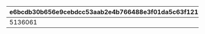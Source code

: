 |e6bcdb30b656e9cebdcc53aab2e4b766488e3f01da5c63f12191340520087aa4|9eb668c3fa71c53caf1b8f3bc9376c81ebf9a9538c1bc4ef3baa33e9459b7228|963f35bb645128598ec5ad7bf8c7d4b276be6726627a4cc6f4288f38c71354a5|fca2898cae19b0d1fc8bb82a017fca79f7998253697dbeb2d0129ba6687844c3|cf14225d53dce627e5c59382a965397b2cbccced6155b89964bc0f02833da95c|89ff0df89fe984cc0f9f0331119476ca31d9e988eef3bceebc1cfd2dddebeeb3|73abfc9ae6c369aacbabc83dcb567cf581799c965dcdb8c80503cacaf7ea93dc|
| --- | --- | --- | --- | --- | --- | --- |
|5136061|10165110|5137072|1016501|5137061|1|5136005|